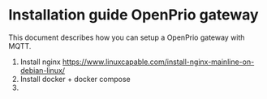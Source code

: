 # Installation guide OpenPrio gateway

This document describes how you can setup a OpenPrio gateway with MQTT.

1. Install nginx https://www.linuxcapable.com/install-nginx-mainline-on-debian-linux/
2. Install docker + docker compose
3. 

